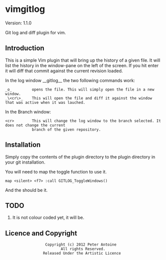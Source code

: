 vimgitlog
=========

Version: 1.1.0

Git log and diff plugin for vim.

Introduction
------------

This is a simple Vim plugin that will bring up the history of a given file. It will list the history
in the window-pane on the left of the screen. If you hit enter it will diff that commit against the
current revision loaded.

In the log window \_\_gitlog\_\_ the two following commands work:

    _o_			opens the file. This will simply open the file in a new window.
	_\<cr\>_	This will open the file and diff it against the window that was active when it was lauched.

In the Branch window:

    <cr>        This will change the log window to the branch selected. It does not change the current
	            branch of the given repository.

Installation
------------

Simply copy the contents of the plugin directory to the plugin directory in your git installation.

You will need to map the toggle function to use it.

    map <silent> <f7> :call GITLOG_ToggleWindows()

And the should be it.

TODO
----

1.  It is not colour coded yet, it will be.

Licence and Copyright
---------------------
                      Copyright (c) 2012 Peter Antoine
                             All rights Reserved.
                     Released Under the Artistic Licence
